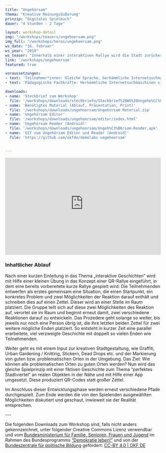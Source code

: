 ```yaml
---
title: "Ungehörsam"
thema: "Kreative Meinungsäußerung"
prinzip: "Digitales Spielbuch"
dauer: "4 Stunden - 2 Tage"

layout: workshop-detail
img: "/workshops/teasers/ungehoersam.png"
img_full: "/workshops/heros/ungehoersam.png"
ws_date: "16. februar"
ws_year: "2018"
ws_teaser: "Innerhalb einer interaktiven Rallye wird die Stadt zurückerobert –  von Freifunk bis zu Urban Gardening."
link: '/workshops/ungehoersam'
featured: true

voraussetzungen:
- text: 'Teilnehmer*innen: Gleiche Sprache, herkömmliche Internetsuchmaschinen sind bekannt'
- text: 'Pädagogische Fachkräfte: Herkömmliche Internetsuchmaschinen sind bekannt, Interesse an Methoden zu Fake News'

downloads:
- name: 'Steckbrief zum Workshop'
  file: '/workshops/downloads/steckbriefe/Steckbrief%20WS%20Ungeho%CC%88rsam.pdf'
- name: 'Benötigtes Material (Ablauf, Präsentation, Print)'
  file: '/workshops/downloads/ungehoersam/Ungehörsam Material.zip'
- name: 'Ungehörsam Editor'
  file: '/workshops/downloads/ungehoersam/editor/index.html'
- name: 'Ungehörsam Reader (Android)'
  file: '/workshops/downloads/ungehoersam/Ungeh%C3%B6rsam-Reader.apk'
- name: 'GIT zum Ungehörsam Editor und Reader (Android)'
  file: 'https://github.com/okfde/demolabs-ungehoersam'


---
```

<iframe width="100%" height="315" src="https://www.youtube-nocookie.com/embed/GTbIWyJiwk0?rel=0&amp;showinfo=0" frameborder="0" allow="autoplay; encrypted-media" allowfullscreen></iframe>

<h3>Inhaltlicher Ablauf</h3>
<p>
	Nach einer kurzen Einleitung in das Thema „interaktive Geschichten” wird mit Hilfe einer kleinen Übung in das Konzept einer QR-Rallye eingeführt, in dem eine bereits vorbereitete kurze Rallye gespielt wird: Die Teilnehmenden entwerfen als erstes gemeinsam eine Situation, die einen Startpunkt, ein konkretes Problem und zwei Möglichkeiten der Reaktion darauf enthält und schreiben dies auf einen Zettel. Dieser wird an einer Stelle im Raum platziert. Die Gruppe teilt sich auf diese zwei Möglichkeiten des Reaktion auf, verortet sie im Raum und beginnt erneut damit, zwei verschiedene Reaktionen darauf zu entwickeln. Das Prozedere geht solange so weiter, bis jeweils nur noch eine Person übrig ist, die ihre letzten beiden Zettel für zwei weitere mögliche Enden platziert. So entsteht in kurzer Zeit eine parallel erarbeitete, viel verzweigte Geschichte mit doppelt so vielen Enden wie Teilnehmenden.
</p>
<p>
	Weiter geht es mit einem Input zur kreativen Stadtgestaltung, wie Graffiti, Urban Gardening / Knitting, Stickern, Dead Drops etc. und der Markierung von guten bzw. problematischen Orten in der Umgebung. Das Ziel: Wie können alle problematischen Orten zu guten Orten werden? Nun wird das gleiche Spielprinzip mit einer fiktiven Geschichte zum Thema “perfektes Stadtviertel” an realen Objekten in der Nähe und mit Hilfe einer App umgesetzt. Diese produziert QR-Codes statt großer Zettel.
</p>
<p>
	Im Anschluss dieser Entwicklungsphase werden erneut verschiedene Pfade durchgespielt. Zum Ende werden die von den Spielenden ausgewählten Möglichkeiten diskutiert und geschaut, inwieweit sie der Realität entsprechen.
</p>
<p>	
---	
</p>
<p>
Die folgenden Downloads zum Workshop sind, falls nicht anders gekennzeichnet, unter folgender Creative Commons Lizenz verwendbar und vom <a class="highlight-grey" href="https://www.bmfsfj.de/">Bundesministerium für Familie, Senioren, Frauen und Jugend</a> im Rahmen des Bundesprogramms <a class="highlight-grey" href="https://www.demokratie-leben.de/">“Demokratie leben!”</a> und von der <a class="highlight-grey" href="https://www.bpb.de/">Bundeszentrale für politische Bildung</a> gefördert: <a class="highlight-grey" href="https://www.creativecommons.org/licenses/by/4.0/legalcode">CC-BY 4.0 | OKF DE</a>
</p>







